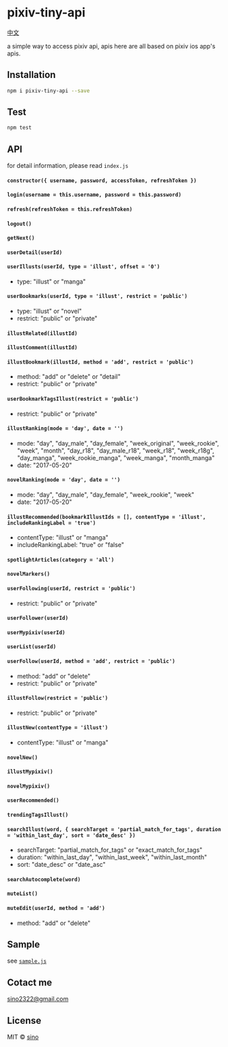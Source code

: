 # pixiv-tiny-api

[中文](./README_ZH.md)

a simple way to access pixiv api, apis here are all based on pixiv ios app's apis.

## Installation

```bash
npm i pixiv-tiny-api --save
```

## Test

```bash
npm test
```

## API

for detail information, please read `index.js`

#### `constructor({ username, password, accessToken, refreshToken })`

#### `login(username = this.username, password = this.password)`

#### `refresh(refreshToken = this.refreshToken)`

#### `logout()`

#### `getNext()`

#### `userDetail(userId)`

#### `userIllusts(userId, type = 'illust', offset = '0')`

* type: "illust" or "manga"

#### `userBookmarks(userId, type = 'illust', restrict = 'public')`

* type: "illust" or "novel"
* restrict: "public" or "private"

#### `illustRelated(illustId)`

#### `illustComment(illustId)`

#### `illustBookmark(illustId, method = 'add', restrict = 'public')`

* method: "add" or "delete" or "detail"
* restrict: "public" or "private"

#### `userBookmarkTagsIllust(restrict = 'public')`

* restrict: "public" or "private"

#### `illustRanking(mode = 'day', date = '')`

* mode: "day", "day_male", "day_female", "week_original", "week_rookie", "week", "month", "day_r18", "day_male_r18", "week_r18", "week_r18g", "day_manga", "week_rookie_manga", "week_manga", "month_manga"
* date: "2017-05-20"

#### `novelRanking(mode = 'day', date = '')`

* mode: "day", "day_male", "day_female", "week_rookie", "week"
* date: "2017-05-20"

#### `illustRecommended(bookmarkIllustIds = [], contentType = 'illust', includeRankingLabel = 'true')`

* contentType: "illust" or "manga"
* includeRankingLabel: "true" or "false"

#### `spotlightArticles(category = 'all')`

#### `novelMarkers()`

#### `userFollowing(userId, restrict = 'public')`

* restrict: "public" or "private"

#### `userFollower(userId)`

#### `userMypixiv(userId)`

#### `userList(userId)`

#### `userFollow(userId, method = 'add', restrict = 'public')`

* method: "add" or "delete"
* restrict: "public" or "private"

#### `illustFollow(restrict = 'public')`

* restrict: "public" or "private"

#### `illustNew(contentType = 'illust')`

* contentType: "illust" or "manga"

#### `novelNew()`

#### `illustMypixiv()`

#### `novelMypixiv()`

#### `userRecommended()`

#### `trendingTagsIllust()`

#### `searchIllust(word, { searchTarget = 'partial_match_for_tags', duration = 'within_last_day', sort = 'date_desc' })`

* searchTarget: "partial_match_for_tags" or "exact_match_for_tags"
* duration: "within_last_day", "within_last_week", "within_last_month"
* sort: "date_desc" or "date_asc"

#### `searchAutocomplete(word)`

#### `muteList()`

#### `muteEdit(userId, method = 'add')`

* method: "add" or "delete"

## Sample

see [`sample.js`](sample.js)

## Cotact me

sino2322@gmail.com

## License

MIT © [sino](http://onesino.com)